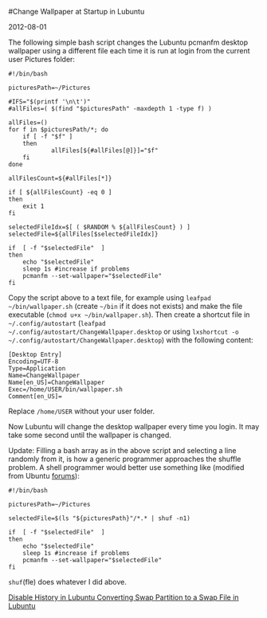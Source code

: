 #Change Wallpaper at Startup in Lubuntu

2012-08-01

<!--- tags: linux -->

The following simple bash script changes the Lubuntu pcmanfm desktop wallpaper using a different file each time it is run at login from the current user Pictures folder:

```
#!/bin/bash

picturesPath=~/Pictures

#IFS="$(printf '\n\t')"
#allFiles=( $(find "$picturesPath" -maxdepth 1 -type f) )

allFiles=()
for f in $picturesPath/*; do
	if [ -f "$f" ]
	then
    		allFiles[${#allFiles[@]}]="$f"
	fi
done

allFilesCount=${#allFiles[*]}

if [ ${allFilesCount} -eq 0 ]
then
	exit 1
fi 

selectedFileIdx=$[ ( $RANDOM % ${allFilesCount} ) ]
selectedFile=${allFiles[$selectedFileIdx]}

if  [ -f "$selectedFile"  ]
then
	echo "$selectedFile"
 	sleep 1s #increase if problems
	pcmanfm --set-wallpaper="$selectedFile"
fi
```

Copy the script above to a text file, for example using `leafpad ~/bin/wallpaper.sh` (create `~/bin` if it does not exists) and make the file executable (`chmod u+x ~/bin/wallpaper.sh`). Then create a shortcut file in `~/.config/autostart` (`leafpad ~/.config/autostart/ChangeWallpaper.desktop` or using `lxshortcut -o ~/.config/autostart/ChangeWallpaper.desktop`) with the following content:

```
[Desktop Entry]
Encoding=UTF-8
Type=Application
Name=ChangeWallpaper
Name[en_US]=ChangeWallpaper
Exec=/home/USER/bin/wallpaper.sh
Comment[en_US]=
```

Replace `/home/USER` without your user folder.

Now Lubuntu will change the desktop wallpaper every time you login. It may take some second until the wallpaper is changed.

Update: Filling a bash array as in the above script and selecting a line randomly from it, is how a generic programmer approaches the shuffle problem. A shell programmer would better use something like (modified from Ubuntu [forums](http://ubuntuforums.org/showthread.php?t=1843824&page=2)):

```
#!/bin/bash

picturesPath=~/Pictures

selectedFile=$(ls "${picturesPath}"/*.* | shuf -n1)

if  [ -f "$selectedFile"  ]
then
	echo "$selectedFile"
	sleep 1s #increase if problems
	pcmanfm --set-wallpaper="$selectedFile"
fi
```

`shuf`(fle) does whatever I did above.


<ins class='nfooter'><a id='fprev' href='#blog/2012/2012-08-21-Disable-History-in-Lubuntu.md'>Disable History in Lubuntu</a> <a id='fnext' href='#blog/2012/2012-07-21-Converting-Swap-Partition-to-a-Swap-File-in-Lubuntu.md'>Converting Swap Partition to a Swap File in Lubuntu</a></ins>
